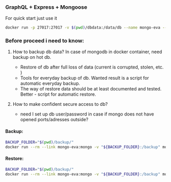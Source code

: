 ### GraphQL + Express + Mongoose

For quick start just use it
```bash
docker run -p 27017:27017 -v $(pwd)/dbdata:/data/db --name mongo-eva --restart always -d mongo:latest
```

### Before proceed i need to know:

1. How to backup db data? In case of mongodb in docker container, need backup on hot db.
      * Restore of db after full loss of data (current is corrupted, stolen, etc. )
      * Tools for everyday backup of db. Wanted result is a script for automatic everyday backup.
      * The way of restore data should be at least documented and tested. Better - script for automatic restore.
      
      
2. How to make confident secure access to db?
    * need I set up db user/password in case if mongo does not have opened ports/adresses outside?
    
    
    
#### Backup:

```bash
BACKUP_FOLDER="$(pwd)/backup/"
docker run --rm --link mongo-eva:mongo -v "${BACKUP_FOLDER}:/backup" mongo:latest bash -c "mongodump --out /backup --host mongo:27017"
```

#### Restore:

```bash
BACKUP_FOLDER="$(pwd)/backup/"
docker run --rm --link mongo-eva:mongo -v "${BACKUP_FOLDER}:/backup" mongo:latest bash -c "mongorestore /backup --host mongo:27017"
```

